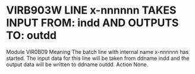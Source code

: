 # VIRB903W LINE x-nnnnnn TAKES INPUT FROM: indd AND OUTPUTS TO: outdd
Module
    VIR0B09
Meaning
    The batch line with internal name x-nnnnnn has started. The input data for this line will be taken from ddname indd and the output data will be written to ddname outdd.
Action
    None.

